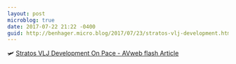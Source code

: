```yaml
---
layout: post
microblog: true
date: 2017-07-22 21:22 -0400
guid: http://benhager.micro.blog/2017/07/23/stratos-vlj-development.html
---
```

🛩 [Stratos VLJ Development On Pace - AVweb flash Article](https://www.avweb.com/avwebflash/news/Stratos-VLJ-Development-on-Pace-229323-1.html)

